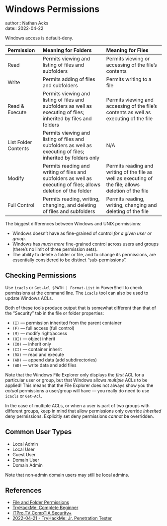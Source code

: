 # Windows Permissions

author:: Nathan Acks  
date:: 2022-04-22

Windows access is default-deny.

| Permission           | Meaning for Folders                                                                                               | Meaning for Files                                                                                     |
|:-------------------- |:----------------------------------------------------------------------------------------------------------------- |:----------------------------------------------------------------------------------------------------- |
| Read                 | Permits viewing and listing of files and subfolders                                                               | Permits viewing or accessing of the file’s contents                                                   |
| Write                | Permits adding of files and subfolders                                                                            | Permits writing to a file                                                                             |
| Read & Execute       | Permits viewing and listing of files and subfolders as well as executing of files; inherited by files and folders | Permits viewing and accessing of the file’s contents as well as executing of the file                 |
| List Folder Contents | Permits viewing and listing of files and subfolders as well as executing of files; inherited by folders only      | N/A                                                                                                   |
| Modify               | Permits reading and writing of files and subfolders as well as executing of files; allows deletion of the folder  | Permits reading and writing of the file as well as executing of the file; allows deletion of the file |
| Full Control         | Permits reading, writing, changing, and deleting of files and subfolders                                          | Permits reading, writing, changing and deleting of the file                                           |

The biggest differences between Windows and UNIX permissions:

* Windows doesn’t have as fine-grained of control *for a given user or group*.
* Windows has *much more* fine-grained control across users and groups (there’s no limit of three permission sets).
* The ability to delete a folder or file, and to change its permissions, are essentially considered to be distinct “sub-permissions”.

## Checking Permissions

Use `icacls` or `Get-Acl $PATH | Format-List` in PowerShell to check permissions at the command line. The `icacls` tool can also be used to update Windows ACLs.

Both of these tools produce output that is somewhat different than that of the “Security” tab in the file or folder properties:

* `(I)` — permission inherited from the parent container
* `(F)` — full access (full control)
* `(M)` — modify right/access
* `(OI)` — object inherit
* `(IO)` — inherit only
* `(CI)` — container inherit
* `(RX)` — read and execute
* `(AD)` — append data (add subdirectories)
* `(WD)` — write data and add files

Note that the Windows File Explorer only displays the *first* ACL for a particular user or group, but that Windows allows *multiple* ACLs to be applied! This means that the File Explorer does not always show you the *actual* permissions a user/group will have — you really do need to use `icacls` or `Get-Acl`.

In the case of multiple ACLs, or when a user is part of two groups with different groups, keep in mind that allow permissions only override *inherited* deny permissions. Explicitly set deny permissions *cannot* be overridden.

## Common User Types

* Local Admin
* Local User
* Guest User
* Domain User
* Domain Admin

Note that non-admin domain users may still be local admins.

## References

* [File and Folder Permissions](https://docs.microsoft.com/en-us/previous-versions/windows/it-pro/windows-2000-server/bb727008)
* [TryHackMe: Complete Beginner](tryhackme-complete-beginner.md)
* [ITPro.TV CompTIA Security+](itprotv-comptia-security-plus.md)
* [2022-04-21 - TryHackMe: Jr. Penetration Tester](../log/2022-04-21-tryhackme-jr-penetration-tester.md)
